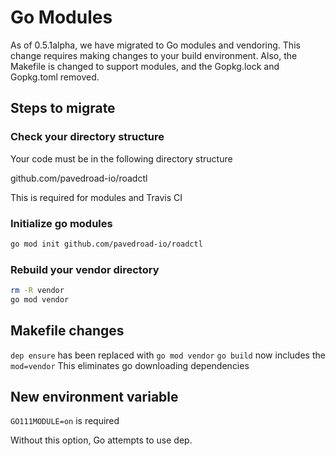 # Go Modules

As of 0.5.1alpha, we have migrated to Go modules and
vendoring.  This change requires making changes to
your build environment.  Also, the Makefile is changed
to support modules, and the Gopkg.lock and Gopkg.toml
removed.

## Steps to migrate

### Check your directory structure
Your code must be in the following directory structure

github.com/pavedroad-io/roadctl

This is required for modules and Travis CI

### Initialize go modules

```bash
go mod init github.com/pavedroad-io/roadctl
```
### Rebuild your vendor directory

```bash
rm -R vendor
go mod vendor
```

## Makefile changes
`dep ensure` has been replaced with `go mod vendor`
`go build` now includes the `mod=vendor`
This eliminates go downloading dependencies

## New environment variable

`GO111MODULE=on` is required 

Without this option, Go attempts to use dep.





